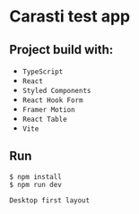 # Carasti test app

## Project build with:
* `TypeScript`
* `React`
* `Styled Components`
* `React Hook Form`
* `Framer Motion`
* `React Table`
* `Vite`

## Run
```shell
$ npm install
$ npm run dev
```

`Desktop first layout`
